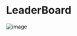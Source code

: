 # LeaderBoard

![image](https://user-images.githubusercontent.com/112661561/229710698-5f83eb76-5895-4293-be2a-6a54b0585852.png)
